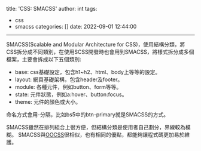 title: 'CSS: SMACSS'
author: int
tags:
  - css
  - smacss
categories: []
date: 2022-09-01 12:44:00
---
SMACSS(Scalable and Modular Architecture for CSS)，使用結構分類，將CSS拆分成不同類別，在使用SCSS開發時也會用到SMACSS，將樣式拆分成多個檔案，主要會拆成以下五個類別:

* base: css基礎設定，包含h1~h2、html、body上等等的設定。
* layout: 網頁基礎架構，包含header及footer。
* module: 各種元件，例如button、form等等。
* state: 元件狀態，例如a:hover、button:focus。
* theme: 元件的顏色或大小。

命名方式會用-分隔，比如bs5中的btn-primary就是SMACSS的方式。

SMACSS雖然在排列組合上很方便，但結構分類是使用者自己劃分，界線較為模糊。
SMACSS與[OOCSS](https://huanginch.github.io/2022/08/31/CSS-OOCSS/)很相似，也有相同的優點，都能夠讓程式碼更加易於維護。